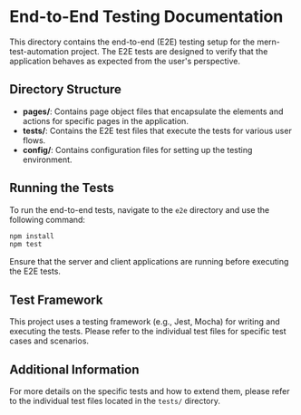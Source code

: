 # End-to-End Testing Documentation

This directory contains the end-to-end (E2E) testing setup for the mern-test-automation project. The E2E tests are designed to verify that the application behaves as expected from the user's perspective.

## Directory Structure

- **pages/**: Contains page object files that encapsulate the elements and actions for specific pages in the application.
- **tests/**: Contains the E2E test files that execute the tests for various user flows.
- **config/**: Contains configuration files for setting up the testing environment.

## Running the Tests

To run the end-to-end tests, navigate to the `e2e` directory and use the following command:

```bash
npm install
npm test
```

Ensure that the server and client applications are running before executing the E2E tests.

## Test Framework

This project uses a testing framework (e.g., Jest, Mocha) for writing and executing the tests. Please refer to the individual test files for specific test cases and scenarios.

## Additional Information

For more details on the specific tests and how to extend them, please refer to the individual test files located in the `tests/` directory.